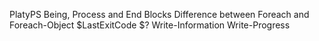 PlatyPS
Being, Process and End Blocks
Difference between Foreach and Foreach-Object
$LastExitCode
$?
Write-Information
Write-Progress